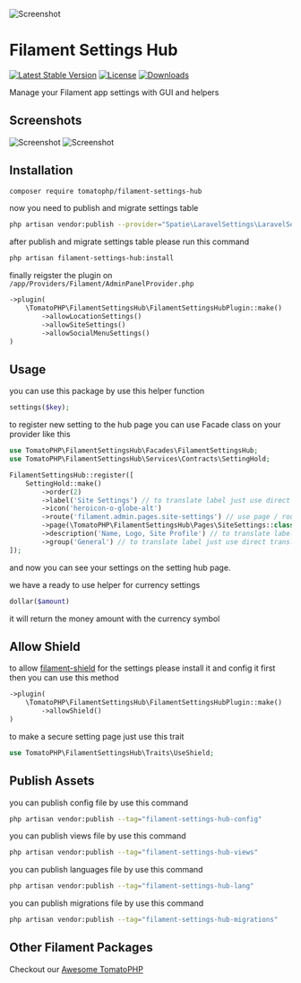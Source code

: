 ![Screenshot](https://raw.githubusercontent.com/tomatophp/filament-settings-hub/master/arts/3x1io-tomato-settings-hub.jpg)

# Filament Settings Hub

[![Latest Stable Version](https://poser.pugx.org/tomatophp/filament-settings-hub/version.svg)](https://packagist.org/packages/tomatophp/filament-settings-hub)
[![License](https://poser.pugx.org/tomatophp/filament-settings-hub/license.svg)](https://packagist.org/packages/tomatophp/filament-settings-hub)
[![Downloads](https://poser.pugx.org/tomatophp/filament-settings-hub/d/total.svg)](https://packagist.org/packages/tomatophp/filament-settings-hub)

Manage your Filament app settings with GUI and helpers

## Screenshots

![Screenshot](https://raw.githubusercontent.com/tomatophp/filament-settings-hub/master/arts/settings-hub.png)
![Screenshot](https://raw.githubusercontent.com/tomatophp/filament-settings-hub/master/arts/setting-page.png)


## Installation

```bash
composer require tomatophp/filament-settings-hub
```

now you need to publish and migrate settings table

```bash
php artisan vendor:publish --provider="Spatie\LaravelSettings\LaravelSettingsServiceProvider" --tag="migrations"
```

after publish and migrate settings table please run this command

```bash
php artisan filament-settings-hub:install
```

finally reigster the plugin on `/app/Providers/Filament/AdminPanelProvider.php`

```php
->plugin(
    \TomatoPHP\FilamentSettingsHub\FilamentSettingsHubPlugin::make()
        ->allowLocationSettings()
        ->allowSiteSettings()
        ->allowSocialMenuSettings()
)
```

## Usage

you can use this package by use this helper function

```php
settings($key);
```

to register new setting to the hub page you can use Facade class on your provider like this

```php
use TomatoPHP\FilamentSettingsHub\Facades\FilamentSettingsHub;
use TomatoPHP\FilamentSettingsHub\Services\Contracts\SettingHold;

FilamentSettingsHub::register([
    SettingHold::make()
        ->order(2)
        ->label('Site Settings') // to translate label just use direct translation path like `messages.text.name`
        ->icon('heroicon-o-globe-alt')
        ->route('filament.admin.pages.site-settings') // use page / route
        ->page(\TomatoPHP\FilamentSettingsHub\Pages\SiteSettings::class) // use page / route 
        ->description('Name, Logo, Site Profile') // to translate label just use direct translation path like `messages.text.name`
        ->group('General') // to translate label just use direct translation path like `messages.text.name`,
]);

```

and now you can see your settings on the setting hub page.

we have a ready to use helper for currency settings

```php
dollar($amount)
```

it will return the money amount with the currency symbol

## Allow Shield 

to allow [filament-shield](https://github.com/bezhanSalleh/filament-shield) for the settings please install it and config it first then you can use this method

```php
->plugin(
    \TomatoPHP\FilamentSettingsHub\FilamentSettingsHubPlugin::make()
        ->allowShield()
)
```

to make a secure setting page just use this trait 

```php
use TomatoPHP\FilamentSettingsHub\Traits\UseShield;
```

## Publish Assets

you can publish config file by use this command

```bash
php artisan vendor:publish --tag="filament-settings-hub-config"
```

you can publish views file by use this command

```bash
php artisan vendor:publish --tag="filament-settings-hub-views"
```

you can publish languages file by use this command

```bash
php artisan vendor:publish --tag="filament-settings-hub-lang"
```

you can publish migrations file by use this command

```bash
php artisan vendor:publish --tag="filament-settings-hub-migrations"
```

## Other Filament Packages

Checkout our [Awesome TomatoPHP](https://github.com/tomatophp/awesome)
